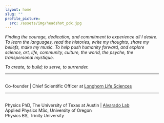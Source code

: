 ```yaml
---
layout: home
slug: "" 
profile_picture:
  src: /assets/img/headshot_pdx.jpg
---
```


*Finding the courage, dedication, and commitment to experience all I desire. To learn the languages, read the histories, write my thoughts, share my beliefs, make my music. To help push humanity forward, and explore science, art, life, community, culture, the world, the psyche, the transpersonal mystique.*  

*To create, to build; to serve, to surrender.*

---
\
Co-founder \| Chief Scientific Officer at [Longhorn Life Sciences](https://longhornlifesciences.com)  

---
\
Physics PhD, The University of Texas at Austin | [Alvarado Lab](https://alv.ac/alab.html)  
Applied Physics MSc, University of Oregon  
Physics BS, Trinity University  


